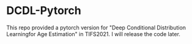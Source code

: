 # DCDL-Pytorch

This repo provided a pytorch version for "Deep Conditional Distribution Learningfor Age Estimation" in TIFS2021. I will release the code later.


